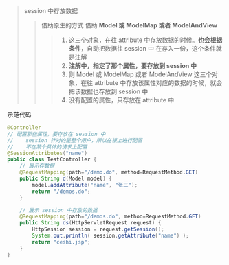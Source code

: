 
> session 中存放数据
>> 借助原生的方式
>> 借助 **Model 或 ModelMap 或者 ModelAndView**
>>> 1. 这三个对象，在往 attribute 中存放数据的时候。**也会根据条件**，自动把数据往 session 中 在存入一份，这个条件就是注解
>>> 2. **注解中，指定了那个属性，要存放到 session 中**
>>> 3. 则 Model 或 ModelMap 或者 ModelAndView 这三个对象，在往 attribute 中存放该属性对应的数据的时候，就会把该数据也存放到 session 中
>>> 4. 没有配置的属性，只存放在  attribute 中


示范代码
```java
@Controller
// 配置那些属性，要存放在 session 中
//    session 针对的是整个用户，所以在根上进行配置
//    不在某个具体的请求上配置
@SessionAttributes("name")
public class TestController {
    // 展示存数据
    @RequestMapping(path="/demo.do", method=RequestMethod.GET)
    public String d(Model model) {
        model.addAttribute("name", "张三");
        return "/demos.do";
    }

    // 展示 session 中存放的数据
    @RequestMapping(path="/demos.do", method=RequestMethod.GET)
    public String ds(HttpServletRequest request) {
        HttpSession session = request.getSession();
        System.out.println( session.getAttribute("name") );
        return "ceshi.jsp";
    }
}
```
